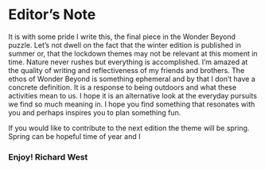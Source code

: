# Editor’s Note

It is with some pride I write this, the final piece in the Wonder Beyond puzzle. Let’s not dwell on the fact that the winter edition is published in summer or, that the lockdown themes may not be relevant at this moment in time. Nature never rushes but everything is accomplished. I’m amazed at the quality of writing and reflectiveness of my friends and brothers. The ethos of Wonder Beyond is something ephemeral and by that I don’t have a concrete definition. It is a response to being outdoors and what these activities mean to us. I hope it is an alternative look at the everyday pursuits we find so much meaning in. I hope you find something that resonates with you and perhaps inspires you to plan something fun.

If you would like to contribute to the next edition the theme will be spring. Spring can be hopeful time of year and I

### Enjoy! Richard West

